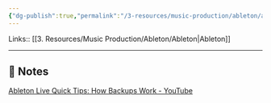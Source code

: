 ```yaml
---
{"dg-publish":true,"permalink":"/3-resources/music-production/ableton/ableton-backup-folder/","tags":["type/note"]}
---
```


Links:: [[3. Resources/Music Production/Ableton/Ableton\|Ableton]]

---

## 📝 Notes

[Ableton Live Quick Tips: How Backups Work - YouTube](https://www.youtube.com/watch?v=UdLS-7eVhds)

